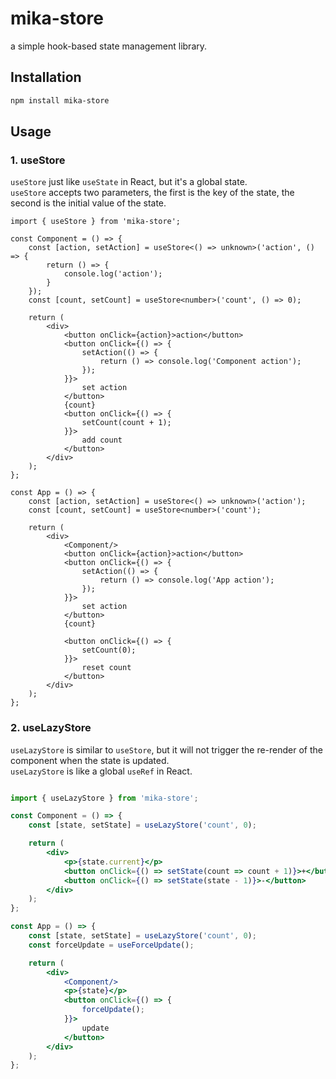 # mika-store

a simple hook-based state management library.

## Installation

```bash
npm install mika-store
```

## Usage

### 1. useStore
`useStore` just like `useState` in React, but it's a global state.  
`useStore` accepts two parameters, the first is the key of the state, the second is the initial value of the state.

```tsx
import { useStore } from 'mika-store';

const Component = () => {
    const [action, setAction] = useStore<() => unknown>('action', () => {
        return () => {
            console.log('action');
        }
    });
    const [count, setCount] = useStore<number>('count', () => 0);

    return (
        <div>
            <button onClick={action}>action</button>
            <button onClick={() => {
                setAction(() => {
                    return () => console.log('Component action');
                });
            }}>
                set action
            </button>
            {count}
            <button onClick={() => {
                setCount(count + 1);
            }}>
                add count
            </button>
        </div>
    );
};

const App = () => {
    const [action, setAction] = useStore<() => unknown>('action');
    const [count, setCount] = useStore<number>('count');

    return (
        <div>
            <Component/>
            <button onClick={action}>action</button>
            <button onClick={() => {
                setAction(() => {
                    return () => console.log('App action');
                });
            }}>
                set action
            </button>
            {count}

            <button onClick={() => {
                setCount(0);
            }}>
                reset count
            </button>
        </div>
    );
};
```

### 2. useLazyStore
`useLazyStore` is similar to `useStore`, but it will not trigger the re-render of the component when the state is updated.  
`useLazyStore` is like a global `useRef` in React.

```jsx

import { useLazyStore } from 'mika-store';

const Component = () => {
    const [state, setState] = useLazyStore('count', 0);

    return (
        <div>
            <p>{state.current}</p>
            <button onClick={() => setState(count => count + 1)}>+</button>
            <button onClick={() => setState(state - 1)}>-</button>
        </div>
    );
};

const App = () => {
    const [state, setState] = useLazyStore('count', 0);
    const forceUpdate = useForceUpdate();

    return (
        <div>
            <Component/>
            <p>{state}</p>
            <button onClick={() => {
                forceUpdate();
            }}>
                update
            </button>
        </div>
    );
};
```
